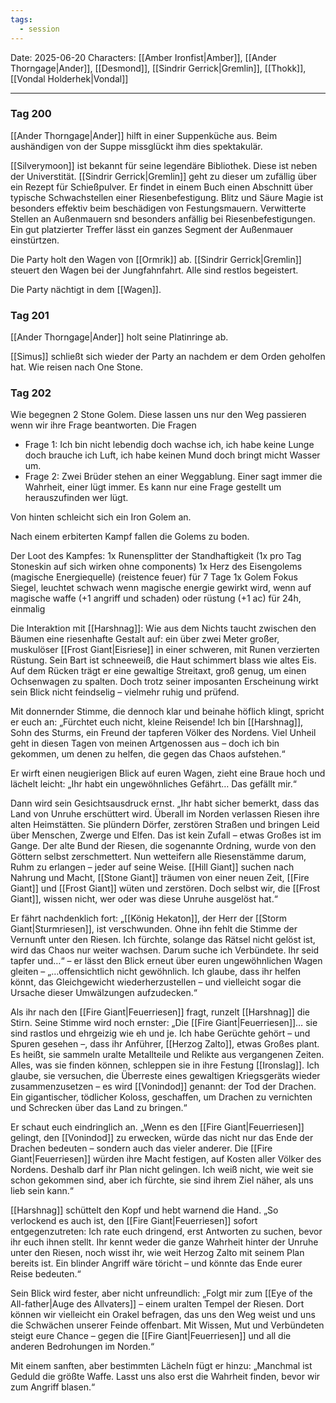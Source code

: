 ```yaml
---
tags:
  - session
---
```


Date: 2025-06-20
Characters: [[Amber Ironfist|Amber]], [[Ander Thorngage|Ander]], [[Desmond]], [[Sindrir Gerrick|Gremlin]], [[Thokk]], [[Vondal Holderhek|Vondal]]

---
### Tag 200
[[Ander Thorngage|Ander]] hilft in einer Suppenküche aus. Beim aushändigen von der Suppe missglückt ihm dies spektakulär.

[[Silverymoon]] ist bekannt für seine legendäre Bibliothek. Diese ist neben der Universtität. [[Sindrir Gerrick|Gremlin]] geht zu dieser um zufällig über ein Rezept für Schießpulver. Er findet in einem Buch einen Abschnitt über typische Schwachstellen einer Riesenbefestigung.
Blitz und Säure Magie ist besonders effektiv beim beschädigen von Festungsmauern. Verwitterte Stellen an Außenmauern snd besonders anfällig bei Riesenbefestigungen. Ein gut platzierter Treffer lässt ein ganzes Segment der Außenmauer einstürtzen. 

Die Party holt den Wagen von [[Ormrik]] ab. [[Sindrir Gerrick|Gremlin]] steuert den Wagen bei der Jungfahnfahrt. Alle sind restlos begeistert.

Die Party nächtigt in dem [[Wagen]].

### Tag 201
[[Ander Thorngage|Ander]] holt seine Platinringe ab.

[[Simus]] schließt sich wieder der Party an nachdem er dem Orden geholfen hat. Wie reisen nach One Stone.

### Tag 202
Wie begegnen 2 Stone Golem. Diese lassen uns nur den Weg passieren wenn wir ihre Frage beantworten.
Die Fragen
- Frage 1: Ich bin nicht lebendig doch wachse ich, ich habe keine Lunge doch brauche ich Luft, ich habe keinen Mund doch bringt micht Wasser um.
- Frage 2: Zwei Brüder stehen an einer Weggablung. Einer sagt immer die Wahrheit, einer lügt immer. Es kann nur eine Frage gestellt um herauszufinden wer lügt.

Von hinten schleicht sich ein Iron Golem an.

Nach einem erbiterten Kampf fallen die Golems zu boden.

Der Loot des Kampfes:
1x Runensplitter der Standhaftigkeit (1x pro Tag Stoneskin auf sich wirken ohne components)
1x Herz des Eisengolems (magische Energiequelle) (reistence feuer) für 7 Tage
1x Golem Fokus Siegel, leuchtet schwach wenn magische energie gewirkt wird, wenn auf magische waffe (+1 angriff und schaden) oder rüstung (+1 ac) für 24h, einmalig


Die Interaktion mit [[Harshnag]]:
Wie aus dem Nichts taucht zwischen den Bäumen eine riesenhafte Gestalt auf: ein über zwei Meter großer, muskulöser [[Frost Giant|Eisriese]] in einer schweren, mit Runen verzierten Rüstung. Sein Bart ist schneeweiß, die Haut schimmert blass wie altes Eis. Auf dem Rücken trägt er eine gewaltige Streitaxt, groß genug, um einen Ochsenwagen zu spalten. Doch trotz seiner imposanten Erscheinung wirkt sein Blick nicht feindselig – vielmehr ruhig und prüfend.

Mit donnernder Stimme, die dennoch klar und beinahe höflich klingt, spricht er euch an: „Fürchtet euch nicht, kleine Reisende! Ich bin [[Harshnag]], Sohn des Sturms, ein Freund der tapferen Völker des Nordens. Viel Unheil geht in diesen Tagen von meinen Artgenossen aus – doch ich bin gekommen, um denen zu helfen, die gegen das Chaos aufstehen.“

Er wirft einen neugierigen Blick auf euren Wagen, zieht eine Braue hoch und lächelt leicht: „Ihr habt ein ungewöhnliches Gefährt… Das gefällt mir.“

Dann wird sein Gesichtsausdruck ernst. „Ihr habt sicher bemerkt, dass das Land von Unruhe erschüttert wird. Überall im Norden verlassen Riesen ihre alten Heimstätten. Sie plündern Dörfer, zerstören Straßen und bringen Leid über Menschen, Zwerge und Elfen. Das ist kein Zufall – etwas Großes ist im Gange. Der alte Bund der Riesen, die sogenannte Ordning, wurde von den Göttern selbst zerschmettert. Nun wetteifern alle Riesenstämme darum, Ruhm zu erlangen – jeder auf seine Weise. [[Hill Giant]] suchen nach Nahrung und Macht, [[Stone Giant]] träumen von einer neuen Zeit, [[Fire Giant]] und [[Frost Giant]] wüten und zerstören. Doch selbst wir, die [[Frost Giant]], wissen nicht, wer oder was diese Unruhe ausgelöst hat.“

Er fährt nachdenklich fort: „[[König Hekaton]], der Herr der [[Storm Giant|Sturmriesen]], ist verschwunden. Ohne ihn fehlt die Stimme der Vernunft unter den Riesen. Ich fürchte, solange das Rätsel nicht gelöst ist, wird das Chaos nur weiter wachsen. Darum suche ich Verbündete. Ihr seid tapfer und…“ – er lässt den Blick erneut über euren ungewöhnlichen Wagen gleiten – „…offensichtlich nicht gewöhnlich. Ich glaube, dass ihr helfen könnt, das Gleichgewicht wiederherzustellen – und vielleicht sogar die Ursache dieser Umwälzungen aufzudecken.“

Als ihr nach den [[Fire Giant|Feuerriesen]] fragt, runzelt [[Harshnag]] die Stirn. Seine Stimme wird noch ernster: „Die [[Fire Giant|Feuerriesen]]… sie sind rastlos und ehrgeizig wie eh und je. Ich habe Gerüchte gehört – und Spuren gesehen –, dass ihr Anführer, [[Herzog Zalto]], etwas Großes plant. Es heißt, sie sammeln uralte Metallteile und Relikte aus vergangenen Zeiten. Alles, was sie finden können, schleppen sie in ihre Festung [[Ironslag]]. Ich glaube, sie versuchen, die Überreste eines gewaltigen Kriegsgeräts wieder zusammenzusetzen – es wird [[Vonindod]] genannt: der Tod der Drachen. Ein gigantischer, tödlicher Koloss, geschaffen, um Drachen zu vernichten und Schrecken über das Land zu bringen.“

Er schaut euch eindringlich an. „Wenn es den [[Fire Giant|Feuerriesen]] gelingt, den [[Vonindod]] zu erwecken, würde das nicht nur das Ende der Drachen bedeuten – sondern auch das vieler anderer. Die [[Fire Giant|Feuerriesen]] würden ihre Macht festigen, auf Kosten aller Völker des Nordens. Deshalb darf ihr Plan nicht gelingen. Ich weiß nicht, wie weit sie schon gekommen sind, aber ich fürchte, sie sind ihrem Ziel näher, als uns lieb sein kann.“

[[Harshnag]] schüttelt den Kopf und hebt warnend die Hand. „So verlockend es auch ist, den [[Fire Giant|Feuerriesen]] sofort entgegenzutreten: Ich rate euch dringend, erst Antworten zu suchen, bevor ihr euch ihnen stellt. Ihr kennt weder die ganze Wahrheit hinter der Unruhe unter den Riesen, noch wisst ihr, wie weit Herzog Zalto mit seinem Plan bereits ist. Ein blinder Angriff wäre töricht – und könnte das Ende eurer Reise bedeuten.“

Sein Blick wird fester, aber nicht unfreundlich: „Folgt mir zum [[Eye of the All-father|Auge des Allvaters]] – einem uralten Tempel der Riesen. Dort können wir vielleicht ein Orakel befragen, das uns den Weg weist und uns die Schwächen unserer Feinde offenbart. Mit Wissen, Mut und Verbündeten steigt eure Chance – gegen die [[Fire Giant|Feuerriesen]] und all die anderen Bedrohungen im Norden.“

Mit einem sanften, aber bestimmten Lächeln fügt er hinzu: „Manchmal ist Geduld die größte Waffe. Lasst uns also erst die Wahrheit finden, bevor wir zum Angriff blasen.“